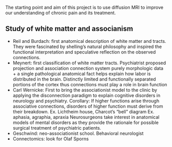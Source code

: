 The starting point and aim of this project is to use diffusion MRI to improve our understanding of chronic pain and its treatment.

## Study of white matter and associanism
* Reil and Burdach: first anatomical description of white matter and tracts. They were fascinated by shelling’s natural philosophy and inspired the functional interpretation and speculative reflection on the observed connections.
* Meynert: first classification of white matter tracts. Psychiatrist proposed projection and association connection system
purely morphologic data + a single pathological anatomical fact  helps explain how labor is distributed in the brain.
Distinctly limited and functionally separated portions of the cortex thus connections must play a role in brain function
* Carl Wernicke: First to bring the associationist model to the clinic by applying the disconnection paradigm to explain cognitive disorders in neurology and psychiatry. 
Corollary: If higher functions arise through associative connections, disorders of higher function must derive from their breakdown.
Ex. Lichtheim house, Charcot’s “bell” diagram
Ex. aphasia, agraphia, apraxia
Neurosurgeons take interest in anatomical models of mental disorders as they provide the rationale for possible surgical treatment of psychiatric patients.
* Geschwind: neo-associationist school. Behavioral neurologist
* Connectomics: look for Olaf Sporns


